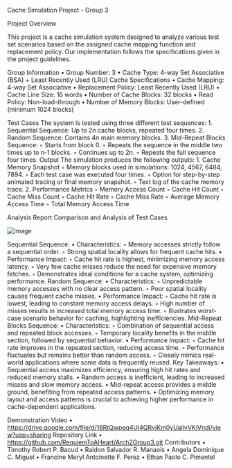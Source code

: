 Cache Simulation Project - Group 3

Project Overview

This project is a cache simulation system designed to analyze various test set scenarios based on the assigned cache mapping function and replacement policy. Our implementation follows the specifications given in the project guidelines.

Group Information
      • Group Number: 3
    • Cache Type: 4-way Set Associative (BSA) + Least Recently Used (LRU)
Cache Specifications
    • Cache Mapping: 4-way Set Associative
    • Replacement Policy: Least Recently Used (LRU)
    • Cache Line Size: 16 words
    • Number of Cache Blocks: 32 blocks
    • Read Policy: Non-load-through
    • Number of Memory Blocks: User-defined (minimum 1024 blocks)

Test Cases
The system is tested using three different test sequences:
    1. Sequential Sequence: Up to 2n cache blocks, repeated four times.
    2. Random Sequence: Contains 4n main memory blocks.
    3. Mid-Repeat Blocks Sequence: 
        ◦ Starts from block 0.
        ◦ Repeats the sequence in the middle two times up to n-1 blocks.
        ◦ Continues up to 2n.
        ◦ Repeats the full sequence four times.
Output
The simulation produces the following outputs:
    1. Cache Memory Snapshot 
        ◦ Memory blocks used in simulations: 1024, 4567, 6484, 7894.
        ◦ Each test case was executed four times.
        ◦ Option for step-by-step animated tracing or final memory snapshot.
        ◦ Text log of the cache memory trace.
    2. Performance Metrics 
        ◦ Memory Access Count
        ◦ Cache Hit Count
        ◦ Cache Miss Count
        ◦ Cache Hit Rate
        ◦ Cache Miss Rate
        ◦ Average Memory Access Time
        ◦ Total Memory Access Time

Analysis Report
Comparison and Analysis of Test Cases

![image](https://github.com/user-attachments/assets/7e0a89df-bf32-453b-b6b0-63fbba43c159)


Sequential Sequence:
    • Characteristics: 
        ◦ Memory accesses strictly follow a sequential order.
        ◦ Strong spatial locality allows for frequent cache hits.
    • Performance Impact: 
        ◦ Cache hit rate is highest, minimizing memory access latency.
        ◦ Very few cache misses reduce the need for expensive memory fetches.
        ◦ Demonstrates ideal conditions for a cache system, optimizing performance.
Random Sequence:
    • Characteristics: 
        ◦ Unpredictable memory accesses with no clear access pattern.
        ◦ Poor spatial locality causes frequent cache misses.
    • Performance Impact: 
        ◦ Cache hit rate is lowest, leading to constant memory access delays.
        ◦ High number of misses results in increased total memory access time.
        ◦ Illustrates worst-case scenario behavior for caching, highlighting inefficiencies.
Mid-Repeat Blocks Sequence:
    • Characteristics: 
        ◦ Combination of sequential access and repeated block accesses.
        ◦ Temporary locality benefits in the middle section, followed by sequential behavior.
    • Performance Impact: 
        ◦ Cache hit rate improves in the repeated section, reducing access time.
        ◦ Performance fluctuates but remains better than random access.
        ◦ Closely mimics real-world applications where some data is frequently reused.
Key Takeaways:
    • Sequential access maximizes efficiency, ensuring high hit rates and reduced memory stalls.
    • Random access is inefficient, leading to increased misses and slow memory access.
    • Mid-repeat access provides a middle ground, benefiting from repeated access patterns.
    • Optimizing memory layout and access patterns is crucial to achieving higher performance in cache-dependent applications.



Demonstration Video
    • https://drive.google.com/file/d/16RtQwpeq4Uj4QRvjKm0yUallvVKiVndi/view?usp=sharing
Repository Link
    • https://github.com/RequiemToAHeart/Arch2Group3.git
Contributors
    • Timothy Robert P. Bacud
    • Raidon Salvador R. Manaois
    • Angela Dominique C. Miguel
    • Francine Meryl Antoinette F. Perez
    • Ethan Paolo C. Pimentel
